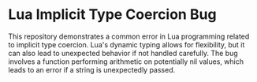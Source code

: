 # Lua Implicit Type Coercion Bug

This repository demonstrates a common error in Lua programming related to implicit type coercion. Lua's dynamic typing allows for flexibility, but it can also lead to unexpected behavior if not handled carefully.  The bug involves a function performing arithmetic on potentially nil values, which leads to an error if a string is unexpectedly passed.